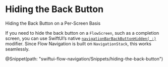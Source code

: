 #  Hiding the Back Button

Hiding the Back Button on a Per-Screen Basis

If you need to hide the back button on a `FlowScreen`, such as a completion screen, you can use SwiftUI’s native [`navigationBarBackButtonHidden(_:)`](https://developer.apple.com/documentation/swiftui/view/navigationbarbackbuttonhidden(_:)) modifier.
Since Flow Navigation is built on `NavigationStack`, this works seamlessly.

@Snippet(path: "swiftui-flow-navigation/Snippets/hiding-the-back-button")
